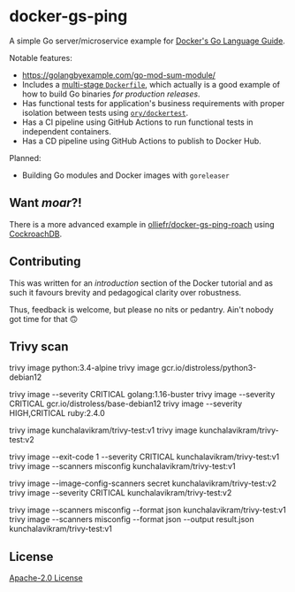 # docker-gs-ping

A simple Go server/microservice example for [Docker's Go Language Guide](https://docs.docker.com/language/golang/).

Notable features:

* https://golangbyexample.com/go-mod-sum-module/
* Includes a [multi-stage `Dockerfile`](https://github.com/olliefr/docker-gs-ping/blob/main/Dockerfile.multistage), which actually is a good example of how to build Go binaries _for production releases_.
* Has functional tests for application's business requirements with proper isolation between tests using [`ory/dockertest`](https://github.com/ory/dockertest).
* Has a CI pipeline using GitHub Actions to run functional tests in independent containers.
* Has a CD pipeline using GitHub Actions to publish to Docker Hub.

Planned:

* Building Go modules and Docker images with `goreleaser`

## Want _moar_?!

There is a more advanced example in [olliefr/docker-gs-ping-roach](https://github.com/olliefr/docker-gs-ping-roach) using [CockroachDB](https://github.com/cockroachdb/cockroach).

## Contributing

This was written for an _introduction_ section of the Docker tutorial and as such it favours brevity and pedagogical clarity over robustness. 

Thus, feedback is welcome, but please no nits or pedantry. Ain't nobody got time for that 🙃



## Trivy scan

trivy image python:3.4-alpine
trivy image gcr.io/distroless/python3-debian12

trivy image --severity CRITICAL golang:1.16-buster
trivy image --severity CRITICAL gcr.io/distroless/base-debian12
trivy image --severity HIGH,CRITICAL ruby:2.4.0

trivy image kunchalavikram/trivy-test:v1
trivy image kunchalavikram/trivy-test:v2

trivy image --exit-code 1 --severity CRITICAL kunchalavikram/trivy-test:v1
trivy image --scanners misconfig kunchalavikram/trivy-test:v1

trivy image --image-config-scanners secret kunchalavikram/trivy-test:v2
trivy image --severity CRITICAL kunchalavikram/trivy-test:v2

trivy image --scanners misconfig --format json kunchalavikram/trivy-test:v1
trivy image --scanners misconfig --format json --output result.json  kunchalavikram/trivy-test:v1





## License

[Apache-2.0 License](LICENSE)
